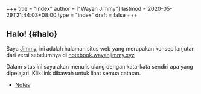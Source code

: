 +++
title = "Index"
author = ["Wayan Jimmy"]
lastmod = 2020-05-29T21:44:03+08:00
type = "index"
draft = false
+++

## Halo! {#halo}

Saya [Jimmy](https://wayanjimmy.xyz/), ini adalah halaman situs web yang merupakan konsep lanjutan dari versi sebelumnya di [notebook.wayanjimmy.xyz](http://notebook.wayanjimmy.xyz/)

Dalam situs ini saya akan menulis ulang dengan kata-kata sendiri apa yang dipelajari. Klik link dibawah untuk lihat semua catatan.

- [Notes](/notes/)
